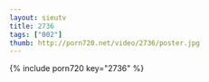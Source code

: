 ```yaml
--- 
layout: sieutv
title: 2736
tags: ["002"]
thumb: http://porn720.net/video/2736/poster.jpg
---
```

{% include porn720 key="2736" %} 
